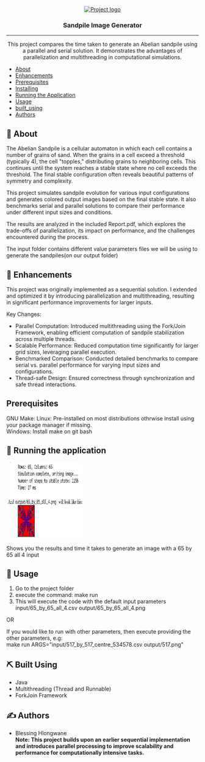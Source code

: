 <p align="center">
  <a href="" rel="noopener">
 <img width=200px height=200px src="https://i.imgur.com/6wj0hh6.jpg" alt="Project logo"></a>
</p>

<h3 align="center">Sandpile Image Generator</h3>


---

<p align="center">This project compares the time taken to generate an Abelian sandpile using a parallel and serial solution. It demonstrates the advantages of parallelization and multithreading in computational simulations. <br> </p>


- [About](#about)
- [Enhancements](#enhancements)
- [Prerequisites](#prerequisites)
- [Installing](#installing)
- [Running the Application](#tests)
- [Usage](#usage)
- [built_using](#built_using)
- [Authors](#authors)


## 🧐 About <a name = "about"></a>
The Abelian Sandpile is a cellular automaton in which each cell contains a number of grains of sand. When the grains in a cell exceed a threshold (typically 4), the cell "topples," distributing grains to neighboring cells. This continues until the system reaches a stable state where no cell exceeds the threshold. The final stable configuration often reveals beautiful patterns of symmetry and complexity.

This project simulates sandpile evolution for various input configurations and generates colored output images based on the final stable state. It also benchmarks serial and parallel solutions to compare their performance under different input sizes and conditions.

The results are analyzed in the included Report.pdf, which explores the trade-offs of parallelization, its impact on performance, and the challenges encountered during the process.

The input folder contains different value parameters files we will be using to generate the sandpiles(on our output folder)

## 🔄 Enhancements <a name = "enhancements"></a>
This project was originally implemented as a sequential solution. I extended and optimized it by introducing parallelization and multithreading, resulting in significant performance improvements for larger inputs.

Key Changes:

- Parallel Computation: Introduced multithreading using the Fork/Join Framework, enabling efficient computation of sandpile stabilization across multiple threads.
- Scalable Performance: Reduced computation time significantly for larger grid sizes, leveraging parallel execution.
- Benchmarked Comparison: Conducted detailed benchmarks to compare serial vs. parallel performance for varying input sizes and configurations.
- Thread-safe Design: Ensured correctness through synchronization and safe thread interactions.

## Prerequisites <a name = "prerequisites"></a>

GNU Make:
Linux: Pre-installed on most distributions othrwise install using your package manager if missing.<br>
Windows: Install make on git bash 


## 🔧 Running the application <a name = "tests"></a>

<img width=200px height=200px src="screenshot.png">

Shows you the results and time it takes to generate an image with a 65 by 65 all 4 input


## 🎈 Usage <a name="usage"></a>

1. Go to the project folder
2. execute the command: make run
3. This will execute the code with the default input parameters input/65_by_65_all_4.csv output/65_by_65_all_4.png

OR 

If you would like to run with other parameters, then execute providing the other parameters, e.g:<br>
make run ARGS="input/517_by_517_centre_534578.csv output/517.png"

## ⛏️ Built Using <a name = "built_using"></a>

- Java
- Multithreading (Thread and Runnable)
- ForkJoin Framework

## ✍️ Authors <a name = "authors"></a>

- Blessing Hlongwane<br>
<b>Note:<b> This project builds upon an earlier sequential implementation and introduces parallel processing to improve scalability and performance for computationally intensive tasks.
